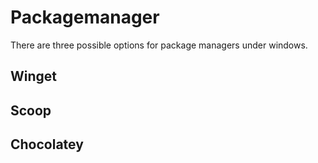 # Packagemanager

There are three possible options for package managers under windows.

## Winget

## Scoop

## Chocolatey

